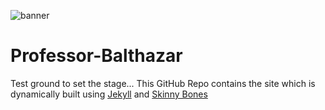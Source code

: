 ![banner](images/banner.png)
# Professor-Balthazar
Test ground to set the stage...
This GitHub Repo contains the site which is dynamically built using [Jekyll](https://github.com/jekyll) and [Skinny Bones](https://github.com/mmistakes/skinny-bones-jekyll)
